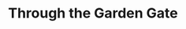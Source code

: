 ---
title: "Through the Garden Gate"
url: /corinna/through-the-garden-gate-exeter-road/
shop: Garten-Center
---